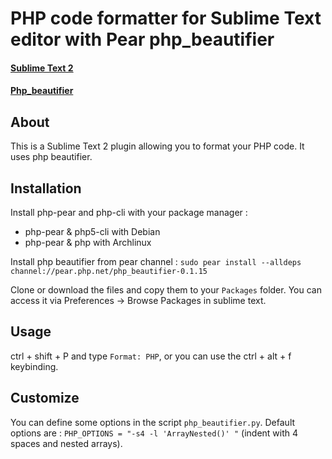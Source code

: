 # PHP code formatter for Sublime Text editor with Pear php_beautifier
#### [Sublime Text 2](http://www.sublimetext.com/2)
#### [Php_beautifier](http://pear.php.net/package/PHP_Beautifier)

## About
This is a Sublime Text 2 plugin allowing you to format your PHP code. 
It uses php beautifier.

## Installation
Install php-pear and php-cli with your package manager :
 * php-pear & php5-cli with Debian
 * php-pear & php with Archlinux

Install php beautifier from pear channel :
`sudo pear install --alldeps  channel://pear.php.net/php_beautifier-0.1.15`

Clone or download the files and copy them to your `Packages` folder. You can access it via Preferences -> Browse Packages in sublime text.

## Usage
ctrl + shift + P and type `Format: PHP`, or you can use the ctrl + alt + f keybinding.

## Customize
You can define some options in the script `php_beautifier.py`. 
Default options are : `PHP_OPTIONS = "-s4 -l 'ArrayNested()' "` (indent with 4 spaces and nested arrays).

